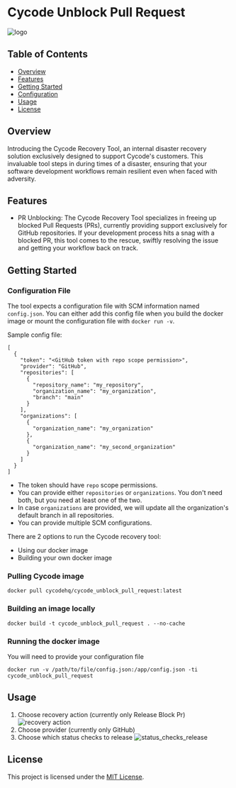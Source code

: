 # Cycode Unblock Pull Request

![logo](https://e5s6t7j5.rocketcdn.me/wp-content/uploads/2020/10/Cycode_logo.svg)

## Table of Contents

- [Overview](#overview)
- [Features](#features)
- [Getting Started](#getting-started)
- [Configuration](#configuration-file)
- [Usage](#usage)
- [License](#license)

## Overview

Introducing the Cycode Recovery Tool, an internal disaster recovery solution exclusively designed to support Cycode's
customers. This invaluable tool steps in during times of a disaster, ensuring that your software development workflows
remain resilient even when faced with adversity.

## Features

* PR Unblocking: The Cycode Recovery Tool specializes in freeing up blocked Pull Requests (PRs), currently providing
  support exclusively for GitHub repositories. If your development process hits a snag with a blocked PR, this tool
  comes to the rescue, swiftly resolving the issue and getting your workflow back on track.

## Getting Started

### Configuration File

The tool expects a configuration file with SCM information named `config.json`. You can either add this config file when you build the docker image or mount the configuration file with `docker run -v`.

Sample config file:

```
[
  {
    "token": "<GitHub token with repo scope permission>",
    "provider": "GitHub",
    "repositories": [
      {
        "repository_name": "my_repository",
        "organization_name": "my_organization",
        "branch": "main"
      }
    ],
    "organizations": [
      {
        "organization_name": "my_organization"
      },
      {
        "organization_name": "my_second_organization"
      }
    ]
  }
]
```

* The token should have `repo` scope permissions.
* You can provide either `repositories` or `organizations`. You don't need both, but you need at least one of the two.
* In case `organizations` are provided, we will update all the organization's default branch in all repositories.
* You can provide multiple SCM configurations.

There are 2 options to run the Cycode recovery tool:
* Using our docker image
* Building your own docker image

### Pulling Cycode image
```
docker pull cycodehq/cycode_unblock_pull_request:latest
```

### Building an image locally
```
docker build -t cycode_unblock_pull_request . --no-cache
```

### Running the docker image
You will need to provide your configuration file
```
docker run -v /path/to/file/config.json:/app/config.json -ti cycode_unblock_pull_request
```

## Usage

1. Choose recovery action (currently only Release Block Pr)
![recovery action](./docs/recovery_action-1.png)
2. Choose provider (currently only GitHub)
3. Choose which status checks to release
![status_checks_release](./docs/status_checks_release-1.png)

## License

This project is licensed under the [MIT License](LICENSE).
